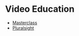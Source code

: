 # Video Education
* [Masterclass](https://www.masterclass.com/)
* [Pluralsight](https://www.pluralsight.com/)
